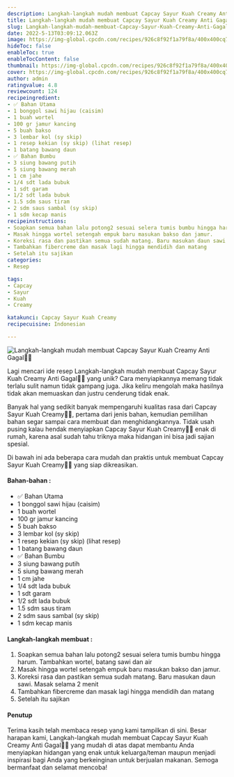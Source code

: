 ```yaml
---
description: Langkah-langkah mudah membuat Capcay Sayur Kuah Creamy Anti Gagal"
title: Langkah-langkah mudah membuat Capcay Sayur Kuah Creamy Anti Gagal
slug: Langkah-langkah-mudah-membuat-Capcay-Sayur-Kuah-Creamy-Anti-Gagal
date: 2022-5-13T03:09:12.063Z
image: https://img-global.cpcdn.com/recipes/926c8f92f1a79f8a/400x400cq70/photo.jpg
hideToc: false
enableToc: true
enableTocContent: false
thumbnail: https://img-global.cpcdn.com/recipes/926c8f92f1a79f8a/400x400cq70/photo.jpg
cover: https://img-global.cpcdn.com/recipes/926c8f92f1a79f8a/400x400cq70/photo.jpg
author: admin
ratingvalue: 4.8
reviewcount: 124
recipeingredient:
- ✅ Bahan Utama
- 1 bonggol sawi hijau (caisim)
- 1 buah wortel
- 100 gr jamur kancing
- 5 buah bakso
- 3 lembar kol (sy skip)
- 1 resep kekian (sy skip) (lihat resep)
- 1 batang bawang daun
- ✅ Bahan Bumbu
- 3 siung bawang putih
- 5 siung bawang merah
- 1 cm jahe
- 1/4 sdt lada bubuk
- 1 sdt garam
- 1/2 sdt lada bubuk
- 1.5 sdm saus tiram
- 2 sdm saus sambal (sy skip)
- 1 sdm kecap manis
recipeinstructions:
- Soapkan semua bahan lalu potong2 sesuai selera tumis bumbu hingga harum. Tambahkan wortel, batang sawi dan air
- Masak hingga wortel setengah empuk baru masukan bakso dan jamur.
- Koreksi rasa dan pastikan semua sudah matang. Baru masukan daun sawi. Masak selama 2 menit
- Tambahkan fibercreme dan masak lagi hingga mendidih dan matang
- Setelah itu sajikan
categories:
- Resep

tags:
- Capcay
- Sayur
- Kuah
- Creamy

katakunci: Capcay Sayur Kuah Creamy
recipecuisine: Indonesian

---
```


![Langkah-langkah mudah membuat Capcay Sayur Kuah Creamy Anti Gagal👩‍🍳](https://img-global.cpcdn.com/recipes/926c8f92f1a79f8a/400x400cq70/photo.jpg)

Lagi mencari ide resep Langkah-langkah mudah membuat Capcay Sayur Kuah Creamy Anti Gagal👩‍🍳 yang unik? Cara menyiapkannya memang tidak terlalu sulit namun tidak gampang juga. Jika keliru mengolah maka hasilnya tidak akan memuaskan dan justru cenderung tidak enak.

Banyak hal yang sedikit banyak mempengaruhi kualitas rasa dari Capcay Sayur Kuah Creamy👩‍🍳, pertama dari jenis bahan, kemudian pemilihan bahan segar sampai cara membuat dan menghidangkannya. Tidak usah pusing kalau hendak menyiapkan Capcay Sayur Kuah Creamy👩‍🍳 enak di rumah, karena asal sudah tahu triknya maka hidangan ini bisa jadi sajian spesial.

Di bawah ini ada beberapa cara mudah dan praktis untuk membuat Capcay Sayur Kuah Creamy👩‍🍳 yang siap dikreasikan.

<!--inarticleads1-->

#### Bahan-bahan :

- ✅ Bahan Utama
- 1 bonggol sawi hijau (caisim)
- 1 buah wortel
- 100 gr jamur kancing
- 5 buah bakso
- 3 lembar kol (sy skip)
- 1 resep kekian (sy skip) (lihat resep)
- 1 batang bawang daun
- ✅ Bahan Bumbu
- 3 siung bawang putih
- 5 siung bawang merah
- 1 cm jahe
- 1/4 sdt lada bubuk
- 1 sdt garam
- 1/2 sdt lada bubuk
- 1.5 sdm saus tiram
- 2 sdm saus sambal (sy skip)
- 1 sdm kecap manis

<!--inarticleads2-->

#### Langkah-langkah membuat :

1. Soapkan semua bahan lalu potong2 sesuai selera tumis bumbu hingga harum. Tambahkan wortel, batang sawi dan air
1. Masak hingga wortel setengah empuk baru masukan bakso dan jamur.
1. Koreksi rasa dan pastikan semua sudah matang. Baru masukan daun sawi. Masak selama 2 menit
1. Tambahkan fibercreme dan masak lagi hingga mendidih dan matang
1. Setelah itu sajikan

#### Penutup

Terima kasih telah membaca resep yang kami tampilkan di sini. Besar harapan kami, Langkah-langkah mudah membuat Capcay Sayur Kuah Creamy Anti Gagal👩‍🍳 yang mudah di atas dapat membantu Anda menyiapkan hidangan yang enak untuk keluarga/teman maupun menjadi inspirasi bagi Anda yang berkeinginan untuk berjualan makanan. Semoga bermanfaat dan selamat mencoba!